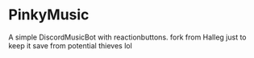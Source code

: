 # PinkyMusic

A simple DiscordMusicBot with reactionbuttons.
fork from Halleg just to keep it save from potential thieves lol
